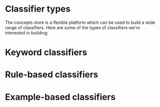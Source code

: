 # Classifier types

The concepts store is a flexible platform which can be used to build a wide range of classifiers. Here are some of the types of classifiers we're interested in building:

# Keyword classifiers

# Rule-based classifiers

# Example-based classifiers
